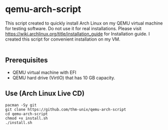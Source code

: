 # qemu-arch-script
This script created to quickly install Arch Linux
on my QEMU virtual machine for testing software. 
Do not use it for real installations. Please visit 
https://wiki.archlinux.org/title/installation_guide
for Installation guide. I created this script for
convenient installation on my VM.<br><br>


## Prerequisites
- QEMU virtual machine with EFI
- QEMU hard drive (VirtIO) that has 10 GB capacity.


## Use (Arch Linux Live CD)
`pacman -Sy git` <br>
`git clone https://github.com/thm-unix/qemu-arch-script` <br>
`cd qemu-arch-script` <br>
`chmod +x install.sh` <br>
`./install.sh`
